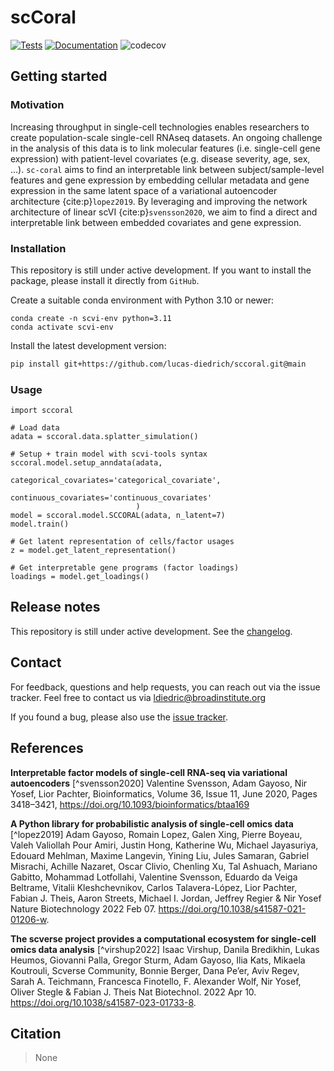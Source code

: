# scCoral

[![Tests][badge-tests]][link-tests]
[![Documentation][badge-docs]][link-docs]
![codecov][badge-codecov]

[badge-tests]: https://img.shields.io/github/actions/workflow/status/lucas-diedrich/scCoral/test.yaml?branch=main
[link-tests]: https://github.com/lucas-diedrich/sccoral/actions/workflows/test.yaml/badge.svg
[badge-docs]: https://readthedocs.org/projects/sccoral/badge/?version=latest&style=default
[badge-codecov]: https://codecov.io/gh/lucas-diedrich/sccoral/graph/badge.svg?token=IXBPQ5SSXL

## Getting started

### Motivation

Increasing throughput in single-cell technologies enables researchers to create population-scale single-cell RNAseq datasets. An ongoing challenge in the analysis of this data is to link molecular features (i.e. single-cell gene expression) with patient-level covariates (e.g. disease severity, age, sex, ...). `sc-coral` aims to find an interpretable link between subject/sample-level features and gene expression by embedding cellular metadata and gene expression in the same latent space of a variational autoencoder architecture {cite:p}`lopez2019`. By leveraging and improving the network architecture of linear scVI {cite:p}`svensson2020`, we aim to find a direct and interpretable link between embedded covariates and gene expression.

<!-- Please refer to the [documentation][link-docs]. In particular, the

-   [API documentation][link-api]. -->

### Installation

This repository is still under active development. If you want to install the package, please install it directly from `GitHub`.

<!--
You need to have Python 3.9 or newer installed on your system. If you don't have
Python installed, we recommend installing [Mambaforge](https://github.com/conda-forge/miniforge#mambaforge). -->

<!--
1) Install the latest release of `scCoral` from `PyPI <https://pypi.org/project/scCoral/>`_:

```bash
pip install scCoral
```
-->

Create a suitable conda environment with Python 3.10 or newer:

```{bash}
conda create -n scvi-env python=3.11
conda activate scvi-env
```

Install the latest development version:

```bash
pip install git+https://github.com/lucas-diedrich/sccoral.git@main
```

### Usage

```{python}
import sccoral

# Load data
adata = sccoral.data.splatter_simulation()

# Setup + train model with scvi-tools syntax
sccoral.model.setup_anndata(adata,
                            categorical_covariates='categorical_covariate',
                            continuous_covariates='continuous_covariates'
                            )
model = sccoral.model.SCCORAL(adata, n_latent=7)
model.train()

# Get latent representation of cells/factor usages
z = model.get_latent_representation()

# Get interpretable gene programs (factor loadings)
loadings = model.get_loadings()
```

## Release notes

This repository is still under active development. See the [changelog][changelog].

## Contact

For feedback, questions and help requests, you can reach out via the issue tracker. Feel free to contact us via [ldiedric@broadinstitute.org](mailto:ldiedric@broadinstitute.org)

<!-- in the [scverse discourse][scverse-discourse]. -->

If you found a bug, please also use the [issue tracker][issue-tracker].

## References

**Interpretable factor models of single-cell RNA-seq via variational autoencoders**
[^svensson2020] Valentine Svensson, Adam Gayoso, Nir Yosef, Lior Pachter, Bioinformatics, Volume 36, Issue 11, June 2020, Pages 3418–3421, https://doi.org/10.1093/bioinformatics/btaa169

**A Python library for probabilistic analysis of single-cell omics data**
[^lopez2019] Adam Gayoso, Romain Lopez, Galen Xing, Pierre Boyeau, Valeh Valiollah Pour Amiri, Justin Hong, Katherine Wu, Michael Jayasuriya, Edouard Mehlman, Maxime Langevin, Yining Liu, Jules Samaran, Gabriel Misrachi, Achille Nazaret, Oscar Clivio, Chenling Xu, Tal Ashuach, Mariano Gabitto, Mohammad Lotfollahi, Valentine Svensson, Eduardo da Veiga Beltrame, Vitalii Kleshchevnikov, Carlos Talavera-López, Lior Pachter, Fabian J. Theis, Aaron Streets, Michael I. Jordan, Jeffrey Regier & Nir Yosef
Nature Biotechnology 2022 Feb 07. https://doi.org/10.1038/s41587-021-01206-w.

**The scverse project provides a computational ecosystem for single-cell omics data analysis**
[^virshup2022] Isaac Virshup, Danila Bredikhin, Lukas Heumos, Giovanni Palla, Gregor Sturm, Adam Gayoso, Ilia Kats, Mikaela Koutrouli, Scverse Community, Bonnie Berger, Dana Pe’er, Aviv Regev, Sarah A. Teichmann, Francesca Finotello, F. Alexander Wolf, Nir Yosef, Oliver Stegle & Fabian J. Theis
Nat Biotechnol. 2022 Apr 10. https://doi.org/10.1038/s41587-023-01733-8.

## Citation

> None

[scverse-discourse]: https://discourse.scverse.org/
[issue-tracker]: https://github.com/lucas-diedrich/scCoral/issues
[changelog]: https://sccoral.readthedocs.io/en/latest/changelog.html
[link-docs]: https://sccoral.readthedocs.io
[link-api]: https://sccoral.readthedocs.io/en/latest/api.html
